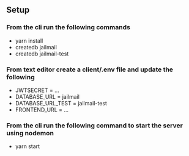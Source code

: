 ## Setup

### From the cli run the following commands
*  yarn install
*  createdb jailmail
*  createdb jailmail-test

### From text editor create a client/.env file and update the following
*  JWTSECRET = ...
*  DATABASE_URL = jailmail
*  DATABASE_URL_TEST = jailmail-test
*  FRONTEND_URL = ...

### From the cli run the following command to start the server using nodemon
*  yarn start
